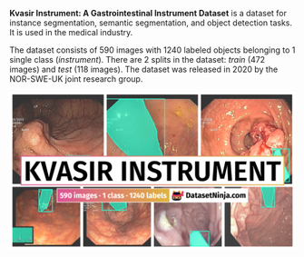 **Kvasir Instrument: A Gastrointestinal Instrument Dataset** is a dataset for instance segmentation, semantic segmentation, and object detection tasks. It is used in the medical industry. 

The dataset consists of 590 images with 1240 labeled objects belonging to 1 single class (*instrument*). There are 2 splits in the dataset: *train* (472 images) and *test* (118 images). The dataset was released in 2020 by the NOR-SWE-UK joint research group.

<img src="https://github.com/dataset-ninja/kvasir-instrument/raw/main/visualizations/poster.png">
